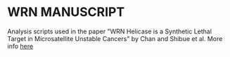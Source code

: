 # WRN MANUSCRIPT

Analysis scripts used in the paper "WRN Helicase is a Synthetic Lethal Target in Microsatellite Unstable Cancers" by Chan and Shibue et al. More info [here](https://depmap.org/WRN/)
